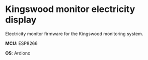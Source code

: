 # Kingswood monitor electricity display

Electricity monitor firmware for the Kingswood monitoring system.

**MCU**: ESP8266

**OS**: Ardiono